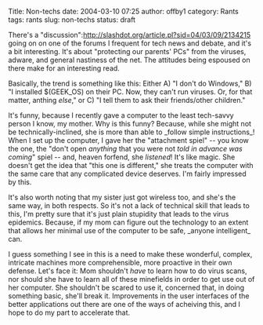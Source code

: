 Title: Non-techs
date: 2004-03-10 07:25
author: offby1
category: Rants
tags: rants
slug: non-techs
status: draft

There's a "discussion":http://slashdot.org/article.pl?sid=04/03/09/2134215 going on on one of the forums I frequent for tech news and debate, and it's a bit interesting. It's about "protecting our parents' PCs" from the viruses, adware, and general nastiness of the net. The attitudes being espoused on there make for an interesting read.

Basically, the trend is something like this: Either A) "I don't do Windows," B) "I installed \$(GEEK_OS) on their PC. Now, they can't run viruses. Or, for that matter, anthing *else*," or C) "I tell them to ask their friends/other children."

It's funny, because I recently gave a computer to the least tech-savvy person I know, my mother. Why is this funny? Because, while she might not be technically-inclined, she is more than able to \_follow simple instructions\_! When I set up the computer, I gave her the "attachment spiel" \-- you know the one, the "don't open _anything_ that you were not *told in advance was coming*" spiel \-- and, heaven forfend, she _listened_! It's like magic. She doesn't get the idea that "this one is different," she treats the computer with the same care that any complicated device deserves. I'm fairly impressed by this.

It's also worth noting that my sister just got wireless too, and she's the same way, in both respects. So it's not a lack of technical skill that leads to this, I'm pretty sure that it's just plain stupidity that leads to the virus epidemics. Because, if my mom can figure out the technology to an extent that allows her minimal use of the computer to be safe, \_anyone intelligent\_ can.

I guess something I see in this is a need to make these wonderful, complex, intricate machines more comprehensible, more proactive in their own defense. Let's face it: Mom shouldn't _have_ to learn how to do virus scans, nor should she have to learn all of these minefields in order to get use out of her computer. She shouldn't be scared to use it, concerned that, in doing something basic, she'll break it. Improvements in the user interfaces of the better applications out there are one of the ways of acheiving this, and I hope to do my part to accelerate that.
